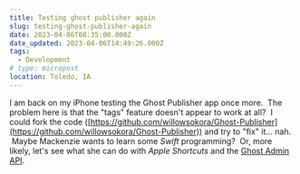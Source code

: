 ```yaml
---
title: Testing ghost publisher again
slug: testing-ghost-publisher-again
date: 2023-04-06T08:35:00.000Z
date_updated: 2023-04-06T14:49:26.000Z
tags: 
  - Development
# type: micropost
location: Toledo, IA
---
```


I am back on my iPhone testing the Ghost Publisher app once more.  The problem here is that the "tags" feature doesn't appear to work at all?  I could fork the code ([https://github.com/willowsokora/Ghost-Publisher](https://github.com/willowsokora/Ghost-Publisher)) and try to "fix" it... nah.  Maybe Mackenzie wants to learn some *Swift* programming?  Or, more likely, let's see what she can do with *Apple Shortcuts* and the [Ghost Admin API]([https://ghost.org/docs/admin-api/?_ga=2.258407498.1118611505.1680637422-1629315755.1679183141](https://ghost.org/docs/admin-api/?_ga=2.258407498.1118611505.1680637422-1629315755.1679183141)).
